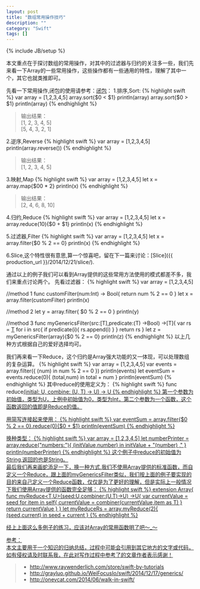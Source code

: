 ```yaml
---
layout: post
title: "数组常用操作技巧"
description: ""
category: "Swift"
tags: []
---
```

{% include JB/setup %}

本文重点在于探讨数组的常用操作，对其中的过滤器与归约的关注多一些，我们先来看一下Array的一些常用操作，这些操作都有一些通用的特性，理解了其中一个，其它也就类推即可。
<!--more-->
先看一下常用操作,闭包的使用请参考：[闭包](http://numbbbbb.gitbooks.io/-the-swift-programming-language-/content/chapter2/07_Closures.html)：
1.排序,Sort:
{% highlight swift %}
var array = [1,2,3,4,5]
array.sort{$0 < $1}
println(array)
array.sort{$0 > $1}
println(array)
{% endhighlight %}
> 输出结果：    
> [1, 2, 3, 4, 5]  
> [5, 4, 3, 2, 1]

2.逆序,Reverse
{% highlight swift %}
var array = [1,2,3,4,5]
println(array.reverse())
{% endhighlight %}
> 输出结果：  
> [1, 2, 3, 4, 5]

3.映射,Map
{% highlight swift %}
var array = [1,2,3,4,5]
let x = array.map{$00 * 2}
println(x)
{% endhighlight %}
> 输出结果：  
> [2, 4, 6, 8, 10]

4.归约,Reduce
{% highlight swift %}
var array = [1,2,3,4,5]
let x = array.reduce(10){$0 + $1}
println(x)
{% endhighlight %}

5.过滤器,Filter
{% highlight swift %}
var array = [1,2,3,4,5]
let x = array.filter{$0 % 2 == 0}
println(x)
{% endhighlight %}

6.Slice,这个特性很有意思,算一个惊喜吧，留在下一篇来讨论：[Slice]({{ production_url }}/2014/12/21/slice/).

通过以上的例子我们可以看到Array提供的这些常用方法使用的模式都差不多，我们来重点讨论两个。
先看过滤器：
{% highlight swift %}
var array = [1,2,3,4,5]

//method 1
func customFilter(num:Int) -> Bool{
    return num % 2 == 0
}
let x = array.filter(customFilter)
println(x)

//method 2
let y = array.filter{
    $0 % 2 == 0
}
println(y)

//method 3
func myGenericsFilter<T>(src:[T],predicate:(T) ->Bool) ->[T]{
    var rs = [T]()
    for i in src{
        if predicate(i){
            rs.append(i)
        }
    }
    return rs
}
let z = myGenericsFilter(array){$0 % 2 == 0}
println(z)
{% endhighlight %}
以上几种方式根据自己的爱好选择均可。

我们再来看一下Reduce，这个归约是Array强大功能的又一体现，可以处理数组的复杂运算。
{% highlight swift %}
var array = [1,2,3,4,5]
var events = array.filter({
    (num) in
    num % 2 == 0
})
println(events)
let eventSum = events.reduce(0){
    (total,num) in
    total + num
}
println(eventSum)
{% endhighlight %}
其中reduce的使用定义为：
{% highlight swift %}
func reduce<U>(initial: U, combine: (U, T) -> U) -> U
{% endhighlight %}
第一个参数为初始值，类型为U，上例中初始值为0，类型为Int，第二个参数为一个函数，这个函数返回的值即是Reduce的值。

用简写连接起来使用：
{% highlight swift %}
var eventSum = array.filter{$0 % 2 == 0}.reduce(0){$0 + $1}
println(eventSum)
{% endhighlight %}

换种类型：
{% highlight swift %}
var array = [1,2,3,4,5]
let numberPrinter = array.reduce("numbers:"){
    (initValue,number) in
    initValue + "\(number) ,"
}
println(numberPrinter)
{% endhighlight %}
这个例子中reduce的初始值为String,返回的也是String。   
最后我们再来画蛇添足一下，换一种方式,我们不使用Array提供的标准函数，而自定义一个Reduce，跟上面的myGenericsFilter类似，我们按上面的例子要实现的目的来自己定义一个Reduce函数，仅仅是为了更好的理解，但是实际上一般情况下我们使用Array提供的函数完全足够：
{% highlight swift %}
extension Array{
    func myReduce<T,U>(seed:U,combiner:(U,T)->U) ->U{
        var currentValue = seed
        for item in self{
            currentValue = combiner(currentValue,item as T)
        }
        return currentValue
    }
}
let myReduceRs = array.myReduce(2){
    (seed,current) in
        seed + current
}
{% endhighlight %}

经上上面这么多例子的练习，应该对Array的常用函数明了吧～_～

参考：  
本文主要用于一个知识的归纳总结，过程中可能会引用到其它地方的文字或代码，如有侵权请及时联系我，在此对写作过程中参考了的文章作者表示感谢！ 

> * http://www.raywenderlich.com/store/swift-by-tutorials
> * http://grayluo.github.io/WeiFocusIo/swift/2014/12/17/generics/
> * http://onevcat.com/2014/06/walk-in-swift/


